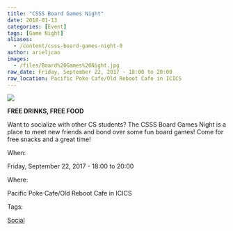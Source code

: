 ```yaml
---
title: "CSSS Board Games Night"
date: 2018-01-13
categories: [Event]
tags: [Game Night]
aliases:
  - /content/csss-board-games-night-0
author: arieljcao
images:
  - /files/Board%20Games%20Night.jpg
raw_date: Friday, September 22, 2017 - 18:00 to 20:00
raw_location: Pacific Poke Cafe/Old Reboot Cafe in ICICS
---
```


![](/files/Board%20Games%20Night.jpg)

**FREE DRINKS, FREE FOOD**

Want to socialize with other CS students? The CSSS Board Games Night is a place to meet new friends and bond over some fun board games! Come for free snacks and a great time!

When: 

Friday, September 22, 2017 - 18:00 to 20:00

Where: 

Pacific Poke Cafe/Old Reboot Cafe in ICICS

Tags: 

[Social](/social)
